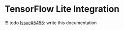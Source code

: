 # TensorFlow Lite Integration

!!! todo
    [Issue#5455](https://github.com/google/iree/issues/5455): write this documentation

<!-- TODO(??): overview (mention TOSA?) -->

<!-- TODO(??): pip install vs build from source -->

<!-- TODO(??): python model code vs tf lite flatbuffer -->

<!-- TODO(??): Colab notebooks, code samples -->

<!-- TODO(??): using the tflite bindings -->
